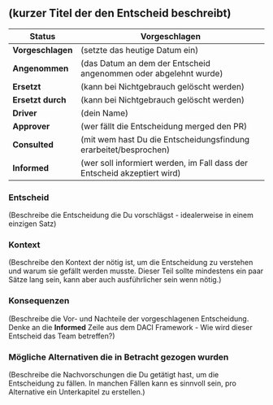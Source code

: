 ## (kurzer Titel der den Entscheid beschreibt)
<!-- z.B.: "Nutze Ubikeys für 2FA" -->

| **Status**        | **Vorgeschlagen** <!--wechselt später zu Angenommen, Abgelehnt oder Abgelöst -->|
|-------------------|---------------------------------------------------------------------------------|
|**Vorgeschlagen**  | (setzte das heutige Datum ein)
|**Angenommen**     | (das Datum an dem der Entscheid angenommen oder abgelehnt wurde)
|**Ersetzt**        | (kann bei Nichtgebrauch gelöscht werden)
|**Ersetzt durch**  | (kann bei Nichtgebrauch gelöscht werden)
|**Driver**         | (dein Name)
|**Approver**       | (wer fällt die Entscheidung merged den PR)
|**Consulted**      | (mit wem hast Du die Entscheidungsfindung erarbeitet/besprochen)
|**Informed**       | (wer soll informiert werden, im Fall dass der Entscheid akzeptiert wird)

### Entscheid

(Beschreibe die Entscheidung die Du vorschlägst - idealerweise in einem einzigen Satz)

### Kontext

(Beschreibe den Kontext der nötig ist, um die Entscheidung zu verstehen und warum sie gefällt werden musste. Dieser Teil sollte mindestens ein paar Sätze lang sein, kann aber auch ausführlicher sein wenn nötig.)

### Konsequenzen

(Beschreibe die Vor- und Nachteile der vorgeschlagenen Entscheidung. Denke an die **Informed** Zeile aus dem DACI Framework - Wie wird dieser Entscheid das Team betreffen?)

### Mögliche Alternativen die in Betracht gezogen wurden

(Beschreibe die Nachvorschungen die Du getätigt hast, um die Entscheidung zu fällen. In manchen Fällen kann es sinnvoll sein, pro Alternative ein Unterkapitel zu erstellen.)
